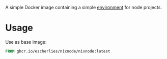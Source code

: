 A simple Docker image containing a simple [environment](./shell.nix) for node projects.

# Usage 

Use as base image:

```dockerfile
FROM ghcr.io/escherlies/nixnode/nixnode:latest
```

